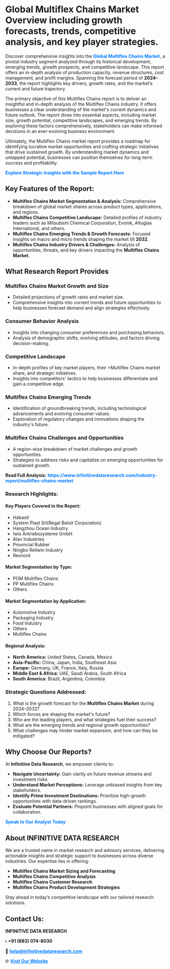 <h1>Global Multiflex Chains Market Overview including growth forecasts, trends, competitive analysis, and key player strategies.</h1>
<p>
Discover comprehensive insights into the 
<a href="https://www.infinitivedataresearch.com/industry-report/multiflex-chains-market" rel="dofollow" style="color: #007BFF; text-decoration: none;"><strong>Global Multiflex Chains Market</strong></a>, a pivotal industry segment analyzed through its historical development, emerging trends, growth prospects, and competitive landscape. This report offers an in-depth analysis of production capacity, revenue structures, cost management, and profit margins. Spanning the forecast period of <strong>2024–2033</strong>, the report highlights key drivers, growth rates, and the market’s current and future trajectory.
</p>
<p>
The primary objective of this Multiflex Chains report is to deliver an insightful and in-depth analysis of the Multiflex Chains industry. It offers businesses a clear understanding of the market's current dynamics and future outlook. The report dives into essential aspects, including market size, growth potential, competitive landscapes, and emerging trends. By exploring these factors comprehensively, stakeholders can make informed decisions in an ever-evolving business environment.
</p>
<p>
Ultimately, the Multiflex Chains market report provides a roadmap for identifying lucrative market opportunities and crafting strategic initiatives that drive sustained growth. By understanding market dynamics and untapped potential, businesses can position themselves for long-term success and profitability.
</p>
<p>
<a href="https://www.infinitivedataresearch.com/request-sample/reportId=103332" style="color: #007BFF; text-decoration: none;"><strong>Explore Strategic Insights with the Sample Report Here</strong></a>
</p>

<h2>Key Features of the Report:</h2>
<ul>
<li><strong>Multiflex Chains Market Segmentation & Analysis:</strong> Comprehensive breakdown of global market shares across product types, applications, and regions.</li>
<li><strong>Multiflex Chains Competitive Landscape:</strong> Detailed profiles of industry leaders such as Mitsubishi Chemical Corporation, Evonik, Altuglas International, and others.</li>
<li><strong>Multiflex Chains Emerging Trends & Growth Forecasts:</strong> Focused insights on macro and micro trends shaping the market till <strong>2032</strong>.</li>
<li><strong>Multiflex Chains Industry Drivers & Challenges:</strong> Analysis of opportunities, threats, and key drivers impacting the <strong>Multiflex Chains Market</strong>.</li>
</ul>

<h2>What Research Report Provides</h2>
<h3>Multiflex Chains Market Growth and Size</h3>
<ul>
<li>Detailed projections of growth rates and market size.</li>
<li>Comprehensive insights into current trends and future opportunities to help businesses forecast demand and align strategies effectively.</li>
</ul>

<h3>Consumer Behavior Analysis</h3>
<ul>
<li>Insights into changing consumer preferences and purchasing behaviors.</li>
<li>Analysis of demographic shifts, evolving attitudes, and factors driving decision-making.</li>
</ul>

<h3>Competitive Landscape</h3>
<ul>
<li>In-depth profiles of key market players, their >Multiflex Chains market share, and strategic initiatives.</li>
<li>Insights into competitors' tactics to help businesses differentiate and gain a competitive edge.</li>
</ul>

<h3>Multiflex Chains Emerging Trends</h3>
<ul>
<li>Identification of groundbreaking trends, including technological advancements and evolving consumer values.</li>
<li>Exploration of regulatory changes and innovations shaping the industry's future.</li>
</ul>

<h3>Multiflex Chains Challenges and Opportunities</h3>
<ul>
<li>A region-wise breakdown of market challenges and growth opportunities.</li>
<li>Strategies to address risks and capitalize on emerging opportunities for sustained growth.</li>
</ul>
<p><strong>Read Full Analysis:</strong> <a href="https://www.infinitivedataresearch.com/industry-report/multiflex-chains-market" rel="dofollow" style="color: #007BFF; text-decoration: none;"><strong>https://www.infinitivedataresearch.com/industry-report/multiflex-chains-market</strong></a></p>
<h3>Research Highlights:</h3>
<h4>Key Players Covered in the Report:</h4>
<ul><li>Habasit</li><li>System Plast Srl(Regal Beloit Corporation)</li><li>Hangzhou Ocean Industry</li><li>Iwis Antriebssysteme GmbH</li><li>Alan Industries</li><li>Provincial Rubber</li><li>Ningbo Rellwin Industry</li><li>Rexnord</li></ul>
<h4>Market Segmentation by Type:</h4>
<ul><li>POM Multiflex Chains</li><li>PP Multiflex Chains</li><li>Others</li></ul>
<h4>Market Segmentation by Application:</h4>
<ul><li>Automotive Industry</li><li>Packaging Industry</li><li>Food Industry</li><li>Others</li><li>Multiflex Chains</li></ul>

<h4>Regional Analysis:</h4>
<ul>
<li><strong>North America:</strong> United States, Canada, Mexico</li>
<li><strong>Asia-Pacific:</strong> China, Japan, India, Southeast Asia</li>
<li><strong>Europe:</strong> Germany, UK, France, Italy, Russia</li>
<li><strong>Middle East & Africa:</strong> UAE, Saudi Arabia, South Africa</li>
<li><strong>South America:</strong> Brazil, Argentina, Colombia</li>
</ul>

<h3>Strategic Questions Addressed:</h3>
<ol>
<li>What is the growth forecast for the <strong>Multiflex Chains Market</strong> during 2024–2032?</li>
<li>Which forces are shaping the market's future?</li>
<li>Who are the leading players, and what strategies fuel their success?</li>
<li>What are the emerging trends and regional growth opportunities?</li>
<li>What challenges may hinder market expansion, and how can they be mitigated?</li>
</ol>

<h2>Why Choose Our Reports?</h2>
<p>At <strong>Infinitive Data Research</strong>, we empower clients to:</p>
<ul>
<li><strong>Navigate Uncertainty:</strong> Gain clarity on future revenue streams and investment risks.</li>
<li><strong>Understand Market Perceptions:</strong> Leverage unbiased insights from key stakeholders.</li>
<li><strong>Identify Prime Investment Destinations:</strong> Prioritize high-growth opportunities with data-driven rankings.</li>
<li><strong>Evaluate Potential Partners:</strong> Pinpoint businesses with aligned goals for collaboration.</li>
</ul>
<p><a href="https://www.infinitivedataresearch.com/industry-report/multiflex-chains-market" rel="dofollow" style="color: #007BFF; text-decoration: none;"><strong>Speak to Our Analyst Today</strong></a></p>

<h2>About INFINITIVE DATA RESEARCH</h2>
<p>We are a trusted name in market research and advisory services, delivering actionable insights and strategic support to businesses across diverse industries. Our expertise lies in offering:</p>
<ul>
<li><strong>Multiflex Chains Market Sizing and Forecasting</strong></li>
<li><strong>Multiflex Chains Competitive Analysis</strong></li>
<li><strong>Multiflex Chains Customer Research</strong></li>
<li><strong>Multiflex Chains Product Development Strategies</strong></li>
</ul>
<p>Stay ahead in today’s competitive landscape with our tailored research solutions.</p>

<h2>Contact Us:</h2>
<p><strong>INFINITIVE DATA RESEARCH</strong></p>
<p>📞 <strong>+91 (883) 074-8030</strong></p>
<p>📧 <strong><a href="mailto:help@infinitivedataresearch.com" style="color: #007BFF;">help@infinitivedataresearch.com</a></strong></p>
<p>🌐 <strong><a href="https://www.infinitivedataresearch.com" rel="dofollow" style="color: #007BFF;">Visit Our Website</a></strong></p>